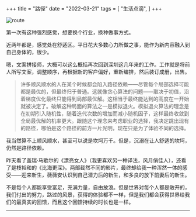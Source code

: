 +++
title = "路径"
date = "2022-03-21"
tags = [
    "生活点滴",
]
+++

![route](/images/route.jpeg)

第一次有这种强烈感觉，想要换个行业，换种做事方式。

近两年都是，感觉处在舒适区。平日花大多数心力所做之事，能作为新内容融入到自己身体的，很少。

嗯，文案拼接师，大概可以这么概括再次回到深圳这几年来的工作。工作就是将前人所写文案，调整顺序，再根据新的客户偏好，重新编排，然后装订成册，出售。

> 许多顺风顺水的人在某个时候都会陷入路径依赖——尽管每个局部选择可能都是最优的，但最终归于普通。这就像贪心算法的问题——取决于初值，沿着梯度优化最终只能得到局部最优解。这相当于最终能达到的高度在一开始就被决定了。破解这种局面的算法之一是模拟退火。模拟退火算法的理念是在初期引入随机性，随着迭代次数的增加而减小随机因子，这样最终收敛到全局最优解的机率更大。跟随这个理念来考虑职业的选择，我决定跳出现有的路径，哪怕是这个路径的前方一片光明，现在只是为了体验不同的选择。

我当然算不上顺风顺水，甚至可以说是坎坷万千。但是，沉溺在让人舒适的坎坷，仍然是路径依赖。

昨天看了盖瑞·马歇尔的《漂亮女人》（我更喜欢另一种译法，风月俏佳人），还看了是枝裕和的《比海更深》。两部截然不同的影片，最终却给我一种浑然一体的感受——迎来新生，薇薇安认识到自己潜力后的新生，和多良的放下前妻后的新生。

不是每个人都能享受富足，充满力量，自由放浪。但是世界对每个人都是敞开的，我们付出的努力，路过的风景，获得的体验都不一样，但是我们都会获得世界给我们的最真实的回馈，而且这个回馈持续的时长也是一样。

---